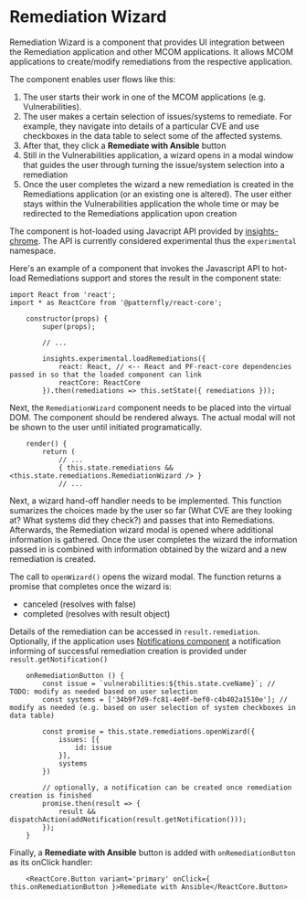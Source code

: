 # Remediation Wizard

Remediation Wizard is a component that provides UI integration between the Remediation application and other MCOM applications. It allows MCOM applications to create/modify remediations from the respective application.

The component enables user flows like this:
1. The user starts their work in one of the MCOM applications (e.g. Vulnerabilities).
1. The user makes a certain selection of issues/systems to remediate.
    For example, they navigate into details of a particular CVE and use checkboxes in the data table to select some of the affected systems.
1. After that, they click a **Remediate with Ansible** button
1. Still in the Vulnerabilities application, a wizard opens in a modal window that guides the user through turning the issue/system selection into a remediation
1. Once the user completes the wizard a new remediation is created in the Remediations application (or an existing one is altered).
    The user either stays within the Vulnerabilities application the whole time or may be redirected to the Remediations application upon creation

The component is hot-loaded using Javacript API provided by [insights-chrome](https://github.com/redhatinsights/insights-chrome).
The API is currently considered experimental thus the `experimental` namespace.

Here's an example of a component that invokes the Javascript API to hot-load Remediations support and stores the result in the component state:
```JSX
import React from 'react';
import * as ReactCore from '@patternfly/react-core';

    constructor(props) {
        super(props);

        // ...

        insights.experimental.loadRemediations({
            react: React, // <-- React and PF-react-core dependencies passed in so that the loaded component can link
            reactCore: ReactCore
        }).then(remediations => this.setState({ remediations }));
```

Next, the `RemediationWizard` component needs to be placed into the virtual DOM.
The component should be rendered always.
The actual modal will not be shown to the user until initiated programatically.
```JSX
    render() {
        return (
            // ...
            { this.state.remediations && <this.state.remediations.RemediationWizard /> }
            // ...
```

Next, a wizard hand-off handler needs to be implemented.
This function sumarizes the choices made by the user so far (What CVE are they looking at? What systems did they check?) and passes that into Remediations.
Afterwards, the Remediation wizard modal is opened where additional information is gathered.
Once the user completes the wizard the information passed in is combined with information obtained by the wizard and a new remediation is created.

The call to `openWizard()` opens the wizard modal.
The function returns a promise that completes once the wizard is:
* canceled (resolves with false)
* completed (resolves with result object)

Details of the remediation can be accessed in `result.remediation`.
Optionally, if the application uses [Notifications component](https://github.com/RedHatInsights/insights-frontend-components/blob/master/doc/components/notifications.md) a notification informing of successful remediation creation is provided under `result.getNotification()`

```JSX
    onRemediationButton () {
        const issue = `vulnerabilities:${this.state.cveName}`; // TODO: modify as needed based on user selection
        const systems = ['34b9f7d9-fc81-4e0f-bef0-c4b402a1510e']; // modify as needed (e.g. based on user selection of system checkboxes in data table)

        const promise = this.state.remediations.openWizard({
            issues: [{
                id: issue
            }],
            systems
        })

        // optionally, a notification can be created once remediation creation is finished
        promise.then(result => {
            result && dispatchAction(addNotification(result.getNotification()));
        });
    }
```

Finally, a **Remediate with Ansible** button is added with `onRemediationButton` as its onClick handler:
```JSX
    <ReactCore.Button variant='primary' onClick={ this.onRemediationButton }>Remediate with Ansible</ReactCore.Button>
```
